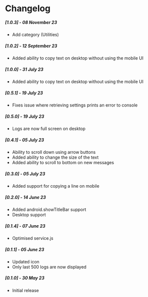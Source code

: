 # Changelog

##### [1.0.3] - 08 November 23

- Add category (Utilities)

##### [1.0.2] - 12 September 23

- Added ability to copy text on desktop without using the mobile UI

##### [1.0.0] - 31 July 23

- Added ability to copy text on desktop without using the mobile UI

##### [0.5.1] - 19 July 23

- Fixes issue where retrieving settings prints an error to console

##### [0.5.0] - 19 July 23

- Logs are now full screen on desktop

##### [0.4.1] - 05 July 23

- Ability to scroll down using arrow buttons
- Added ability to change the size of the text
- Added ability to scroll to bottom on new messages

##### [0.3.0] - 05 July 23

- Added support for copying a line on mobile

##### [0.2.0] - 14 June 23

- Added android.showTitleBar support
- Desktop support

##### [0.1.4] - 07 June 23

- Optimised service.js

##### [0.1.1] - 05 June 23

- Updated icon
- Only last 500 logs are now displayed

##### [0.1.0] - 30 May 23

- Initial release
